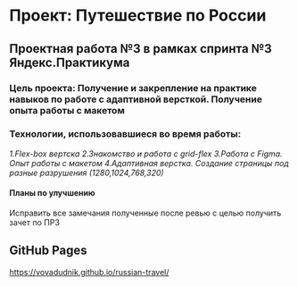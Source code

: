 # Проект: Путешествие по России

## Проектная работа №3 в рамках спринта №3 Яндекс.Практикума
### Цель проекта: Получение и закрепление на практике навыков по работе с адаптивной версткой. Получение опыта работы с макетом

### Технологии, использовавшиеся во время работы:
*1.Flex-box вертска*
*2.Знакомство и работа с grid-flex*
*3.Работа с Figma. Опыт работы с макетом*
*4.Адаптивная верстка. Создание страницы под разные разрушения (1280,1024,768,320)*

#### Планы по улучшению
Исправить все замечания полученные после ревью с целью получить зачет по ПР3

## GitHub Pages
https://vovadudnik.github.io/russian-travel/
